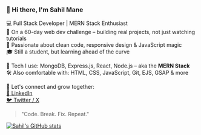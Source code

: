 ### 👋 Hi there, I'm Sahil Mane

💻 Full Stack Developer | MERN Stack Enthusiast  
🚀 On a 60-day web dev challenge – building real projects, not just watching tutorials  
🌱 Passionate about clean code, responsive design & JavaScript magic  
🎓 Still a student, but learning ahead of the curve

🔧 Tech I use: MongoDB, Express.js, React, Node.js – aka the **MERN Stack**  
🛠️ Also comfortable with: HTML, CSS, JavaScript, Git, EJS, GSAP & more

📌 Let's connect and grow together:  
[🔗 LinkedIn](https://www.linkedin.com/in/sahilmane74)  
[🐦 Twitter / X](https://x.com/SahilMane_code)

> "Code. Break. Fix. Repeat."


[![Sahil's GitHub stats](https://github-readme-stats.vercel.app/api?username=sahilmane69)](https://github.com/sahilmane69/github-readme-stats)
